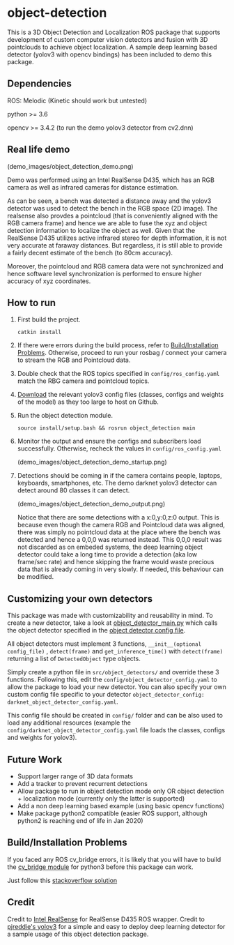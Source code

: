 # object-detection

This is a 3D Object Detection and Localization ROS package that supports development of custom computer vision detectors
and fusion with 3D pointclouds to achieve object localization. A sample deep learning based detector (yolov3 with 
opencv bindings) has been included to demo this package.



## Dependencies

ROS: Melodic (Kinetic should work but untested)

python >= 3.6

opencv >= 3.4.2 (to run the demo yolov3 detector from cv2.dnn)


## Real life demo

(demo_images/object_detection_demo.png)

Demo was performed using an Intel RealSense D435, which has an RGB camera as well as infrared cameras for distance estimation.

As can be seen, a bench was detected a distance away and the yolov3 detector was used to detect the bench in the RGB space (2D image).
The realsense also provdes a pointcloud (that is conveniently aligned with the RGB camera frame) and hence we are able to fuse
the xyz and object detection information to localize the object as well. Given that the RealSense D435 utilizes active infrared
stereo for depth information, it is not very accurate at faraway distances. But regardless, it is still able to provide a fairly
decent estimate of the bench (to 80cm accuracy).

Moreover, the pointcloud and RGB camera data were not synchronized and hence software level synchronization is performed to 
ensure higher accuracy of xyz coordinates. 



## How to run
1. First build the project.

   `catkin install`

2. If there were errors during the build process, refer to [Build/Installation Problems](https://github.com/HashirZahir/object-detection/new/master?readme=1#buildinstallation-problems).
Otherwise, proceed to run your rosbag / connect your camera to stream the RGB and Pointcloud data.

3. Double check that the ROS topics specified in `config/ros_config.yaml` match the RBG camera and pointcloud topics.

4. [Download](config/darknet_resources/README) the relevant yolov3 config files (classes, configs and weights of the model) as they too large to host on Github. 

5. Run the object detection module.

   `source install/setup.bash && rosrun object_detection main`

6. Monitor the output and ensure the configs and subscribers load successfully. Otherwise, recheck the values in `config/ros_config.yaml`

   (demo_images/object_detection_demo_startup.png)

7. Detections should be coming in if the camera contains people, laptops, keyboards, smartphones, etc. The demo darknet yolov3
detector can detect around 80 classes it can detect. 

   (demo_images/object_detection_demo_output.png)

   Notice that there are some detections with a x:0,y:0,z:0 output. This is because even though the camera RGB and Pointcloud data
was aligned, there was simply no pointcloud data at the place where the bench was detected and hence a 0,0,0 was returned instead.
This 0,0,0 result was not discarded as on embeded systems, the deep learning object detector could take a long time to provide 
a detection (aka low frame/sec rate) and hence skipping the frame would waste precious data that is already coming in very slowly.
If needed, this behaviour can be modified.



## Customizing your own detectors
This package was made with customizability and reusability in mind. To create a new detector, take a look at [object_detector_main.py](src/object_detectors/object_detector_main.py) 
which calls the object detector specified in the [object detector config file](config/object_detector_config.yaml).


All object detectors must implement 3 functions, 
`__init__(optional config_file)` , `detect(frame)` and `get_inference_time()`
with `detect(frame)` returning a list of `DetectedObject` type objects. 

Simply create a python file in `src/object_detectors/` and override these 3 functions. Following this, edit the `config/object_detector_config.yaml` 
to allow the package to load your new detector. You can also specify your own custom config file specific to your detector 
`object_detector_config: darknet_object_detector_config.yaml`. 

This config file should be created in `config/` folder and can be also used to load any additional resources (example the `config/darknet_object_detector_config.yaml` 
file loads the classes, configs and weights for yolov3).

## Future Work
- Support larger range of 3D data formats
- Add a tracker to prevent recurrent detections
- Allow package to run in object detection mode only OR object detection + localization mode (currently only the latter is supported)
- Add a non deep learning based example (using basic opencv functions)
- Make package python2 compatible (easier ROS support, although python2 is reaching end of life in Jan 2020)



## Build/Installation Problems
If you faced any ROS cv_bridge errors, it is likely that you will have to build the [cv_bridge module](https://github.com/ros-perception/vision_opencv) 
for python3 before this package can work.


Just follow this [stackoverflow solution](https://stackoverflow.com/questions/49221565/unable-to-use-cv-bridge-with-ros-kinetic-and-python3?rq=1)



## Credit
Credit to [Intel RealSense](https://github.com/IntelRealSense/realsense-ros) for RealSense D435 ROS wrapper.
Credit to [pjreddie's yolov3](https://pjreddie.com/darknet/yolo/) for a simple and easy to deploy deep learning detector
for a sample usage of this object detection package.
